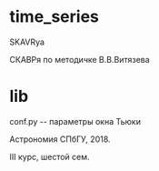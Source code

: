 # time_series
SKAVRya 

СКАВРя по методичке В.В.Витязева

# lib
conf.py -- параметры окна Тьюки


Астрономия СПбГУ, 2018.

III курс, шестой сем. 